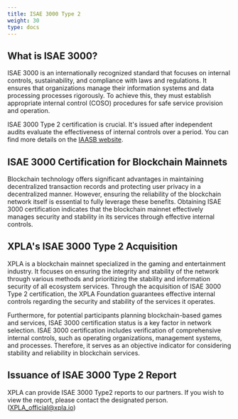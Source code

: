 ```yaml
---
title: ISAE 3000 Type 2
weight: 30
type: docs
---
```


## What is ISAE 3000?

ISAE 3000 is an internationally recognized standard that focuses on internal controls, sustainability, and compliance with laws and regulations. It ensures that organizations manage their information systems and data processing processes rigorously. To achieve this, they must establish appropriate internal control (COSO) procedures for safe service provision and operation.

ISAE 3000 Type 2 certification is crucial. It's issued after independent audits evaluate the effectiveness of internal controls over a period. You can find more details on the [IAASB website](https://www.iaasb.org/publications/international-standard-assurance-engagements-isae-3000-revised-assurance-engagements-other-audits-or).

## ISAE 3000 Certification for Blockchain Mainnets

Blockchain technology offers significant advantages in maintaining decentralized transaction records and protecting user privacy in a decentralized manner. However, ensuring the reliability of the blockchain network itself is essential to fully leverage these benefits. Obtaining ISAE 3000 certification indicates that the blockchain mainnet effectively manages security and stability in its services through effective internal controls.

## XPLA's ISAE 3000 Type 2 Acquisition

XPLA is a blockchain mainnet specialized in the gaming and entertainment industry. It focuses on ensuring the integrity and stability of the network through various methods and prioritizing the stability and information security of all ecosystem services. Through the acquisition of ISAE 3000 Type 2 certification, the XPLA Foundation guarantees effective internal controls regarding the security and stability of the services it operates.

Furthermore, for potential participants planning blockchain-based games and services, ISAE 3000 certification status is a key factor in network selection. ISAE 3000 certification includes verification of comprehensive internal controls, such as operating organizations, management systems, and processes. Therefore, it serves as an objective indicator for considering stability and reliability in blockchain services.

## Issuance of ISAE 3000 Type 2 Report

XPLA can provide ISAE 3000 Type2 reports to our partners. If you wish to view the report, please contact the designated person. (XPLA_official@xpla.io)


